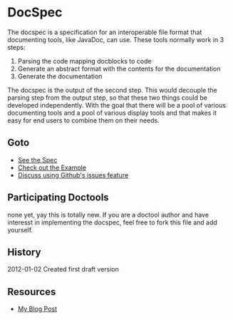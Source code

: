 # DocSpec
The docspec is a specification for an interoperable file format that documenting tools, like JavaDoc, can use. These tools normally work in 3 steps:

1. Parsing the code mapping docblocks to code
2. Generate an abstract format with the contents for the documentation
3. Generate the documentation

The docspec is the output of the second step. This would decouple the parsing step from the output step, so that these two things could be developed independently. With the goal that there will be a pool of various documenting tools and a pool of various display tools and that makes it easy for end users to combine them on their needs.

## Goto
- [See the Spec](https://github.com/gossi/docspec/blob/master/spec.md)
- [Check out the Example](https://github.com/gossi/docspec/blob/master/example.json)
- [Discuss using Github's issues feature](https://github.com/gossi/docspec/issues)

## Participating Doctools
none yet, yay this is totally new. If you are a doctool author and have interesst in implementing the docspec, feel free to fork this file and add yourself.

## History
2012-01-02 Created first draft version

## Resources
- [My Blog Post](http://gos.si/blog/docspec-as-interoperable-file-format-between-doctools)






